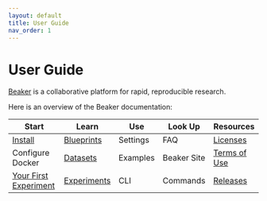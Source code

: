 ```yaml
---
layout: default
title: User Guide
nav_order: 1
---
```


# User Guide

[Beaker](https://beaker-pub.allenai.org) is a collaborative platform for
rapid, reproducible research.

Here is an overview of the Beaker documentation:

| Start | Learn | Use | Look Up   | Resources |
| ----- | ----- | --- | --------- | --------- |
| [Install](/docs/getstarted/install.md) |  [Blueprints](/concepts/blueprints.md) | Settings    | FAQ | [Licenses](/docs/beaker.html)    | 
| Configure Docker |  [Datasets](/concepts/datasets.md) | Examples    | Beaker Site | [Terms of Use](https://beaker-pub.allenai.org/tos)    | 
| [Your First Experiment](/docs/example/wordcount.md) |  [Experiments](/concepts/experiments.md) | CLI   |  Commands | [Releases](https://github.com/allenai/beaker/releases)    | 

